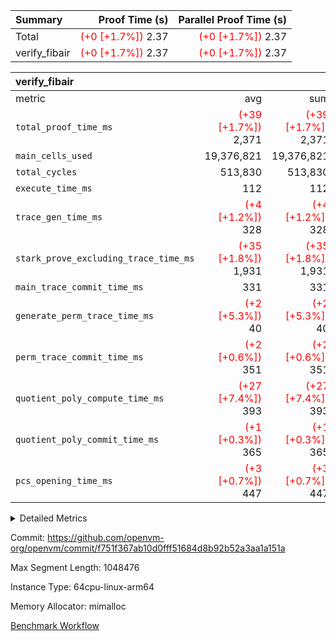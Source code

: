 | Summary | Proof Time (s) | Parallel Proof Time (s) |
|:---|---:|---:|
| Total | <span style='color: red'>(+0 [+1.7%])</span> 2.37 | <span style='color: red'>(+0 [+1.7%])</span> 2.37 |
| verify_fibair | <span style='color: red'>(+0 [+1.7%])</span> 2.37 | <span style='color: red'>(+0 [+1.7%])</span> 2.37 |


| verify_fibair |||||
|:---|---:|---:|---:|---:|
|metric|avg|sum|max|min|
| `total_proof_time_ms ` | <span style='color: red'>(+39 [+1.7%])</span> 2,371 | <span style='color: red'>(+39 [+1.7%])</span> 2,371 | <span style='color: red'>(+39 [+1.7%])</span> 2,371 | <span style='color: red'>(+39 [+1.7%])</span> 2,371 |
| `main_cells_used     ` |  19,376,821 |  19,376,821 |  19,376,821 |  19,376,821 |
| `total_cycles        ` |  513,830 |  513,830 |  513,830 |  513,830 |
| `execute_time_ms     ` |  112 |  112 |  112 |  112 |
| `trace_gen_time_ms   ` | <span style='color: red'>(+4 [+1.2%])</span> 328 | <span style='color: red'>(+4 [+1.2%])</span> 328 | <span style='color: red'>(+4 [+1.2%])</span> 328 | <span style='color: red'>(+4 [+1.2%])</span> 328 |
| `stark_prove_excluding_trace_time_ms` | <span style='color: red'>(+35 [+1.8%])</span> 1,931 | <span style='color: red'>(+35 [+1.8%])</span> 1,931 | <span style='color: red'>(+35 [+1.8%])</span> 1,931 | <span style='color: red'>(+35 [+1.8%])</span> 1,931 |
| `main_trace_commit_time_ms` |  331 |  331 |  331 |  331 |
| `generate_perm_trace_time_ms` | <span style='color: red'>(+2 [+5.3%])</span> 40 | <span style='color: red'>(+2 [+5.3%])</span> 40 | <span style='color: red'>(+2 [+5.3%])</span> 40 | <span style='color: red'>(+2 [+5.3%])</span> 40 |
| `perm_trace_commit_time_ms` | <span style='color: red'>(+2 [+0.6%])</span> 351 | <span style='color: red'>(+2 [+0.6%])</span> 351 | <span style='color: red'>(+2 [+0.6%])</span> 351 | <span style='color: red'>(+2 [+0.6%])</span> 351 |
| `quotient_poly_compute_time_ms` | <span style='color: red'>(+27 [+7.4%])</span> 393 | <span style='color: red'>(+27 [+7.4%])</span> 393 | <span style='color: red'>(+27 [+7.4%])</span> 393 | <span style='color: red'>(+27 [+7.4%])</span> 393 |
| `quotient_poly_commit_time_ms` | <span style='color: red'>(+1 [+0.3%])</span> 365 | <span style='color: red'>(+1 [+0.3%])</span> 365 | <span style='color: red'>(+1 [+0.3%])</span> 365 | <span style='color: red'>(+1 [+0.3%])</span> 365 |
| `pcs_opening_time_ms ` | <span style='color: red'>(+3 [+0.7%])</span> 447 | <span style='color: red'>(+3 [+0.7%])</span> 447 | <span style='color: red'>(+3 [+0.7%])</span> 447 | <span style='color: red'>(+3 [+0.7%])</span> 447 |



<details>
<summary>Detailed Metrics</summary>

|  | verify_program_compile_ms | total_cells | stark_prove_excluding_trace_time_ms | quotient_poly_compute_time_ms | quotient_poly_commit_time_ms | perm_trace_commit_time_ms | pcs_opening_time_ms | main_trace_commit_time_ms |
| --- | --- | --- | --- | --- | --- | --- | --- |
|  | 5 | 65,536 | 68 | 3 | 14 | 0 | 33 | 16 | 

| air_name | rows | quotient_deg | main_cols | interactions | constraints | cells |
| --- | --- | --- | --- | --- | --- | --- |
| AccessAdapterAir<2> |  | 4 |  | 5 | 12 |  | 
| AccessAdapterAir<4> |  | 4 |  | 5 | 12 |  | 
| AccessAdapterAir<8> |  | 4 |  | 5 | 12 |  | 
| FibonacciAir | 32,768 | 1 | 2 |  | 5 | 65,536 | 
| FriReducedOpeningAir |  | 4 |  | 31 | 53 |  | 
| NativePoseidon2Air<BabyBearParameters>, 1> |  | 4 |  | 176 | 590 |  | 
| PhantomAir |  | 4 |  | 3 | 4 |  | 
| ProgramAir |  | 1 |  | 1 | 4 |  | 
| VariableRangeCheckerAir |  | 1 |  | 1 | 4 |  | 
| VmAirWrapper<BranchNativeAdapterAir, BranchEqualCoreAir<1> |  | 2 |  | 11 | 23 |  | 
| VmAirWrapper<JalNativeAdapterAir, JalCoreAir> |  | 4 |  | 7 | 6 |  | 
| VmAirWrapper<NativeAdapterAir<2, 0>, PublicValuesCoreAir> |  | 4 |  | 11 | 22 |  | 
| VmAirWrapper<NativeAdapterAir<2, 1>, FieldArithmeticCoreAir> |  | 4 |  | 15 | 23 |  | 
| VmAirWrapper<NativeLoadStoreAdapterAir<1>, NativeLoadStoreCoreAir<1> |  | 4 |  | 15 | 20 |  | 
| VmAirWrapper<NativeLoadStoreAdapterAir<4>, NativeLoadStoreCoreAir<4> |  | 4 |  | 15 | 20 |  | 
| VmAirWrapper<NativeVectorizedAdapterAir<4>, FieldExtensionCoreAir> |  | 4 |  | 15 | 23 |  | 
| VmConnectorAir |  | 4 |  | 3 | 8 |  | 
| VolatileBoundaryAir |  | 4 |  | 4 | 16 |  | 

| group | trace_gen_time_ms | total_proof_time_ms | total_cycles | total_cells | stark_prove_excluding_trace_time_ms | quotient_poly_compute_time_ms | quotient_poly_commit_time_ms | perm_trace_commit_time_ms | pcs_opening_time_ms | main_trace_commit_time_ms | main_cells_used | generate_perm_trace_time_ms | execute_time_ms |
| --- | --- | --- | --- | --- | --- | --- | --- | --- | --- | --- | --- | --- | --- |
| verify_fibair | 328 | 2,371 | 513,830 | 50,170,008 | 1,931 | 393 | 365 | 351 | 447 | 331 | 19,376,821 | 40 | 112 | 

| group | air_name | rows | prep_cols | perm_cols | main_cols | cells |
| --- | --- | --- | --- | --- | --- | --- |
| verify_fibair | AccessAdapterAir<2> | 65,536 |  | 16 | 11 | 1,769,472 | 
| verify_fibair | AccessAdapterAir<4> | 32,768 |  | 16 | 13 | 950,272 | 
| verify_fibair | AccessAdapterAir<8> | 128 |  | 16 | 17 | 4,224 | 
| verify_fibair | FriReducedOpeningAir | 1,024 |  | 36 | 26 | 63,488 | 
| verify_fibair | NativePoseidon2Air<BabyBearParameters>, 1> | 16,384 |  | 356 | 399 | 12,369,920 | 
| verify_fibair | PhantomAir | 16,384 |  | 8 | 6 | 229,376 | 
| verify_fibair | ProgramAir | 8,192 |  | 8 | 10 | 147,456 | 
| verify_fibair | VariableRangeCheckerAir | 262,144 | 2 | 8 | 1 | 2,359,296 | 
| verify_fibair | VmAirWrapper<BranchNativeAdapterAir, BranchEqualCoreAir<1> | 131,072 |  | 28 | 23 | 6,684,672 | 
| verify_fibair | VmAirWrapper<JalNativeAdapterAir, JalCoreAir> | 16,384 |  | 12 | 10 | 360,448 | 
| verify_fibair | VmAirWrapper<NativeAdapterAir<2, 1>, FieldArithmeticCoreAir> | 262,144 |  | 20 | 30 | 13,107,200 | 
| verify_fibair | VmAirWrapper<NativeLoadStoreAdapterAir<1>, NativeLoadStoreCoreAir<1> | 131,072 |  | 36 | 25 | 7,995,392 | 
| verify_fibair | VmAirWrapper<NativeLoadStoreAdapterAir<4>, NativeLoadStoreCoreAir<4> | 16,384 |  | 36 | 34 | 1,146,880 | 
| verify_fibair | VmAirWrapper<NativeVectorizedAdapterAir<4>, FieldExtensionCoreAir> | 8,192 |  | 20 | 40 | 491,520 | 
| verify_fibair | VmConnectorAir | 2 | 1 | 8 | 4 | 24 | 
| verify_fibair | VolatileBoundaryAir | 131,072 |  | 8 | 11 | 2,490,368 | 

</details>


Commit: https://github.com/openvm-org/openvm/commit/f751f367ab10d0fff51684d8b92b52a3aa1a151a

Max Segment Length: 1048476

Instance Type: 64cpu-linux-arm64

Memory Allocator: mimalloc

[Benchmark Workflow](https://github.com/openvm-org/openvm/actions/runs/12960265930)
